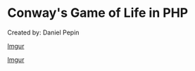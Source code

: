 # Conway's Game of Life in PHP
Created by: Daniel Pepin

[Imgur](http://i.imgur.com/P5JNPtj.gifv)

[Imgur](http://i.imgur.com/onytKlx.gifv)
